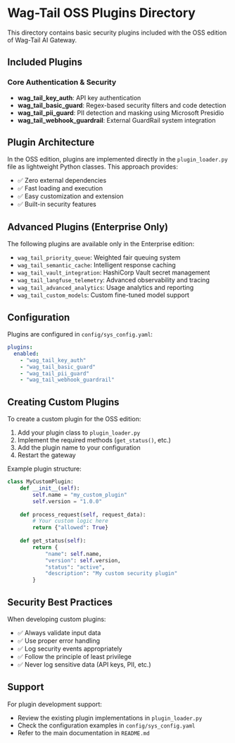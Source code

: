 # Wag-Tail OSS Plugins Directory

This directory contains basic security plugins included with the OSS edition of Wag-Tail AI Gateway.

## Included Plugins

### Core Authentication & Security
- **wag_tail_key_auth**: API key authentication
- **wag_tail_basic_guard**: Regex-based security filters and code detection
- **wag_tail_pii_guard**: PII detection and masking using Microsoft Presidio
- **wag_tail_webhook_guardrail**: External GuardRail system integration

## Plugin Architecture

In the OSS edition, plugins are implemented directly in the `plugin_loader.py` file as lightweight Python classes. This approach provides:

- ✅ Zero external dependencies
- ✅ Fast loading and execution
- ✅ Easy customization and extension
- ✅ Built-in security features

## Advanced Plugins (Enterprise Only)

The following plugins are available only in the Enterprise edition:

- `wag_tail_priority_queue`: Weighted fair queuing system
- `wag_tail_semantic_cache`: Intelligent response caching
- `wag_tail_vault_integration`: HashiCorp Vault secret management
- `wag_tail_langfuse_telemetry`: Advanced observability and tracing
- `wag_tail_advanced_analytics`: Usage analytics and reporting
- `wag_tail_custom_models`: Custom fine-tuned model support

## Configuration

Plugins are configured in `config/sys_config.yaml`:

```yaml
plugins:
  enabled:
    - "wag_tail_key_auth"
    - "wag_tail_basic_guard"
    - "wag_tail_pii_guard"
    - "wag_tail_webhook_guardrail"
```

## Creating Custom Plugins

To create a custom plugin for the OSS edition:

1. Add your plugin class to `plugin_loader.py`
2. Implement the required methods (`get_status()`, etc.)
3. Add the plugin name to your configuration
4. Restart the gateway

Example plugin structure:
```python
class MyCustomPlugin:
    def __init__(self):
        self.name = "my_custom_plugin"
        self.version = "1.0.0"
    
    def process_request(self, request_data):
        # Your custom logic here
        return {"allowed": True}
    
    def get_status(self):
        return {
            "name": self.name,
            "version": self.version,
            "status": "active",
            "description": "My custom security plugin"
        }
```

## Security Best Practices

When developing custom plugins:

- ✅ Always validate input data
- ✅ Use proper error handling
- ✅ Log security events appropriately
- ✅ Follow the principle of least privilege
- ✅ Never log sensitive data (API keys, PII, etc.)

## Support

For plugin development support:
- Review the existing plugin implementations in `plugin_loader.py`
- Check the configuration examples in `config/sys_config.yaml`
- Refer to the main documentation in `README.md`